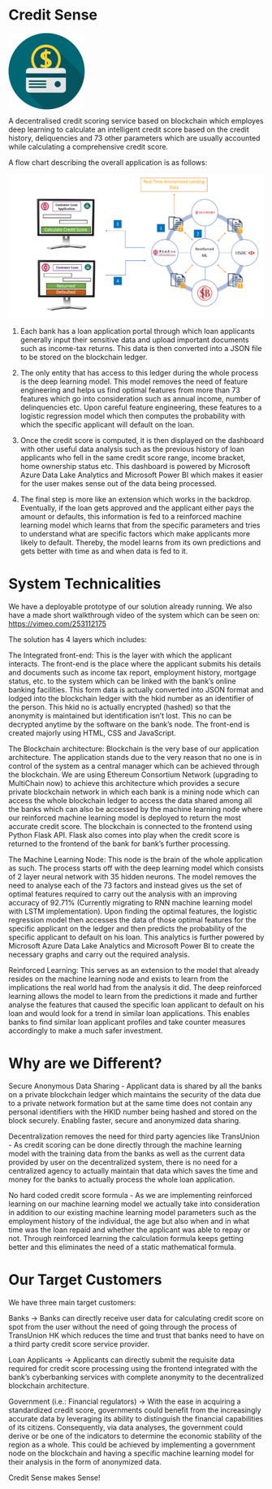 # Credit Sense 
 <img src="/images/cs.png" width="150" align= "center"/>


A decentralised credit scoring service based on blockchain which employes deep learning to calculate an intelligent credit score based on the credit history, deliquencies and 73 other parameters which are usually accounted while calculating a comprehensive credit score.

A flow chart describing the overall application is as follows:

<p align="center">
  <img src="/images/model.png" width="800"/>
</p>

1. Each bank has a loan application portal through which loan applicants generally input their sensitive data and upload important documents such as income-tax returns. This data is then converted into a JSON file to be stored on the blockchain ledger. 

2. The only entity that has access to this ledger during the whole process is the deep learning model. This model removes the need of feature engineering and helps us find optimal features from more than 73 features which go into consideration such as annual income, number of delinquencies etc. Upon careful feature engineering, these features to a logistic regression model which then computes the probability with which the specific applicant will default on the loan.

3. Once the credit score is computed, it is then displayed on the dashboard with other useful data analysis such as the previous history of loan applicants who fell in the same credit score range, income bracket, home ownership status etc. This dashboard is powered by Microsoft Azure Data Lake Analytics and Microsoft Power BI which makes it easier for the user makes sense out of the data being processed. 

4. The final step is more like an extension which works in the backdrop. Eventually, if the loan gets approved and the applicant either pays the amount or defaults, this information is fed to a reinforced machine learning model which learns that from the specific parameters and tries to understand what are specific factors which make applicants more likely to default. Thereby, the model learns from its own predictions and gets better with time as and when data is fed to it. 


# System Technicalities

We have a deployable prototype of our solution already running. We also have a made short walkthrough video of the system which can be seen on: https://vimeo.com/253112175

The solution has 4 layers which includes:

The Integrated front-end: This is the layer with which the applicant interacts. The front-end is the place where the applicant submits his details and documents such as income tax report, employment history, mortgage status, etc. to the system which can be linked with the bank’s online banking facilities. This form data is actually converted into JSON format and lodged into the blockchain ledger with the hkid number as an identifier of the person. This hkid no is actually encrypted (hashed) so that the anonymity is maintained but identification isn’t lost. This no can be decrypted anytime by the software on the bank’s node. The front-end is created majorly using HTML, CSS and JavaScript. 

The Blockchain architecture: Blockchain is the very base of our application architecture. The application stands due to the very reason that no one is in control of the system as a central manager which can be achieved through the blockchain. We are using Ethereum Consortium Network (upgrading to MultiChain now) to achieve this architecture which provides a secure private blockchain network in which each bank is a mining node which can access the whole blockchain ledger to access the data shared among all the banks which can also be accessed by the machine learning node where our reinforced machine learning model is deployed to return the most accurate credit score. The blockchain is connected to the frontend using Python Flask API. Flask also comes into play when the credit score is returned to the frontend of the bank for bank’s further processing. 

The Machine Learning Node:  This node is the brain of the whole application as such. The process starts off with the deep learning model which consists of 2 layer neural network with 35 hidden neurons. The model removes the need to analyse each of the 73 factors and instead gives us the set of optimal features required to carry out the analysis with an improving accuracy of 92.71% (Currently migrating to RNN machine learning model with LSTM implementation). Upon finding the optimal features, the logistic regression model then accesses the data of those optimal features for the specific applicant on the ledger and then predicts the probability of the specific applicant to default on his loan. This analytics is further powered by Microsoft Azure Data Lake Analytics and Microsoft Power BI to create the necessary graphs and carry out the required analysis. 

Reinforced Learning:  This serves as an extension to the model that already resides on the machine learning node and exists to learn from the implications the real world had from the analysis it did. The deep reinforced learning allows the model to learn from the predictions it made and further analyse the features that caused the specific loan applicant to default on his loan and would look for a trend in similar loan applications. This enables banks to find similar loan applicant profiles and take counter measures accordingly to make a much safer investment.  

# Why are we Different?

Secure Anonymous Data Sharing - Applicant data is shared by all the banks on a private blockchain ledger which maintains the security of the data due to a private network formation but at the same time does not contain any personal identifiers with the HKID number being hashed and stored on the block securely. Enabling faster, secure and anonymized data sharing.


Decentralization removes the need for third party agencies like TransUnion - As credit scoring can be done directly through the machine learning model with the training data from the banks as well as the current data provided by user on the decentralized system, there is no need for a centralized agency to actually maintain that data which saves the time and money for the banks to actually process the whole loan application.


No hard coded credit score formula - As we are implementing reinforced learning on our machine learning model we actually take into consideration in addition to our existing machine learning model parameters such as the employment history of the individual, the age but also when and in what time was the loan repaid and whether the applicant was able to repay or not. Through reinforced learning the calculation formula keeps getting better and this eliminates the need of a static mathematical formula. 


# Our Target Customers

We have three main target customers: 

Banks → Banks can directly receive user data for calculating credit score on spot from the user without the need of going through the process of TransUnion HK which reduces the time and trust that banks need to have on a third party credit score service provider.  

Loan Applicants → Applicants can directly submit the requisite data required for credit score processing using the frontend integrated with the bank’s cyberbanking services with complete anonymity to the decentralized blockchain architecture.

Government (i.e.: Financial regulators) → With the ease in acquiring a standardized credit score, governments could benefit from the increasingly accurate data by leveraging its ability to distinguish the financial capabilities of its citizens. Consequently, via data analyses, the government could derive or be one of the indicators to determine the economic stability of the region as a whole. This could be achieved by implementing a government node on the blockchain and having a specific machine learning model for their analysis in the form of anonymized data. 


Credit Sense makes Sense!


